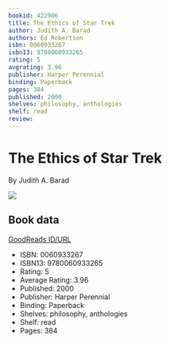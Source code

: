 ```yaml
---
bookid: 422906
title: The Ethics of Star Trek
author: Judith A. Barad
authors: Ed Robertson
isbn: 0060933267
isbn13: 9780060933265
rating: 5
avgrating: 3.96
publisher: Harper Perennial
binding: Paperback
pages: 384
published: 2000
shelves: philosophy, anthologies
shelf: read
review: 
---
```


# The Ethics of Star Trek

By Judith A. Barad

![](https://i.gr-assets.com/images/S/compressed.photo.goodreads.com/books/1312063106l/422906.jpg)

## Book data

[GoodReads ID/URL](https://www.goodreads.com/book/show/422906)

- ISBN: 0060933267
- ISBN13: 9780060933265
- Rating: 5
- Average Rating: 3.96
- Published: 2000
- Publisher: Harper Perennial
- Binding: Paperback
- Shelves: philosophy, anthologies
- Shelf: read
- Pages: 384

